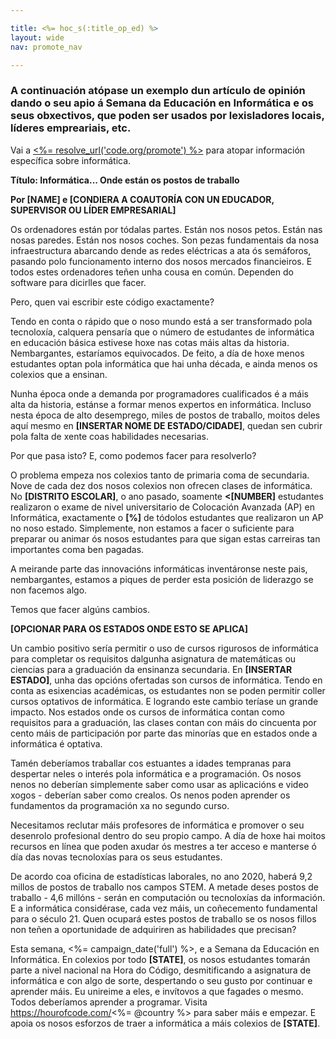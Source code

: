 ```yaml
---

title: <%= hoc_s(:title_op_ed) %>
layout: wide
nav: promote_nav

---
```



### A continuación atópase un exemplo dun artículo de opinión dando o seu apio á Semana da Educación en Informática e os seus obxectivos, que poden ser usados por lexisladores locais, líderes empreariais, etc.

  


Vai a [<%= resolve_url('code.org/promote') %>](<%= resolve_url('https://code.org/promote') %>) para atopar información específica sobre informática.

**Título: Informática... Onde están os postos de traballo**

**Por [NAME] e [CONDIERA A COAUTORÍA CON UN EDUCADOR, SUPERVISOR OU LÍDER EMPRESARIAL]**

Os ordenadores están por tódalas partes. Están nos nosos petos. Están nas nosas paredes. Están nos nosos coches. Son pezas fundamentais da nosa infraestructura abarcando dende as redes eléctricas a ata ós semáforos, pasando polo funcionamento interno dos nosos mercados financieiros. E todos estes ordenadores teñen unha cousa en común. Dependen do software para dicirlles que facer.

Pero, quen vai escribir este código exactamente?

Tendo en conta o rápido que o noso mundo está a ser transformado pola tecnoloxía, calquera pensaría que o número de estudantes de informática en educación básica estivese hoxe nas cotas máis altas da historia. Nembargantes, estaríamos equivocados. De feito, a día de hoxe menos estudantes optan pola informática que hai unha década, e ainda menos os colexios que a ensinan.

Nunha época onde a demanda por programadores cualificados é a máis alta da historia, estánse a formar menos expertos en informática. Incluso nesta época de alto desemprego, miles de postos de traballo, moitos deles aquí mesmo en **[INSERTAR NOME DE ESTADO/CIDADE]**, quedan sen cubrir pola falta de xente coas habilidades necesarias.

Por que pasa isto? E, como podemos facer para resolverlo?

O problema empeza nos colexios tanto de primaria coma de secundaria. Nove de cada dez dos nosos colexios non ofrecen clases de informática. No **[DISTRITO ESCOLAR]**, o ano pasado, soamente **<[NUMBER]** estudantes realizaron o exame de nivel universitario de Colocación Avanzada (AP) en Informática, exactamente o **[%]** de tódolos estudantes que realizaron un AP no noso estado. Simplemente, non estamos a facer o suficiente para preparar ou animar ós nosos estudantes para que sigan estas carreiras tan importantes coma ben pagadas.

A meirande parte das innovacións informáticas inventáronse neste pais, nembargantes, estamos a piques de perder esta posición de liderazgo se non facemos algo.

Temos que facer algúns cambios.

**[OPCIONAR PARA OS ESTADOS ONDE ESTO SE APLICA]**

Un cambio positivo sería permitir o uso de cursos rigurosos de informática para completar os requisitos dalgunha asignatura de matemáticas ou ciencias para a graduación da ensinanza secundaria. En **[INSERTAR ESTADO]**, unha das opcións ofertadas son cursos de informática. Tendo en conta as esixencias académicas, os estudantes non se poden permitir coller cursos optativos de informática. E logrando este cambio teríase un grande impacto. Nos estados onde os cursos de informática contan como requisitos para a graduación, las clases contan con máis do cincuenta por cento máis de participación por parte das minorías que en estados onde a informática é optativa.

Tamén deberíamos traballar cos estuantes a idades tempranas para despertar neles o interés pola informática e a programación. Os nosos nenos no deberían simplemente saber como usar as aplicacións e video xogos - deberían saber como crealos. Os nenos poden aprender os fundamentos da programación xa no segundo curso.

Necesitamos reclutar máis profesores de informática e promover o seu desenrolo profesional dentro do seu propio campo. A día de hoxe hai moitos recursos en línea que poden axudar ós mestres a ter acceso e manterse ó día das novas tecnoloxías para os seus estudantes.

De acordo coa oficina de estadísticas laborales, no ano 2020, haberá 9,2 millos de postos de traballo nos campos STEM. A metade deses postos de traballo - 4,6 millóns - serán en computación ou tecnoloxías da información. E a informática considérase, cada vez máis, un coñecemento fundamental para o século 21. Quen ocupará estes postos de traballo se os nosos fillos non teñen a oportunidade de adquiriren as habilidades que precisan?

Esta semana, <%= campaign_date('full') %>, e a Semana da Educación en Informática. En colexios por todo **[STATE]**, os nosos estudantes tomarán parte a nivel nacional na Hora do Código, desmitificando a asignatura de informática e con algo de sorte, despertando o seu gusto por continuar e aprender máis. Eu unireime a eles, e invítovos a que fagades o mesmo. Todos deberíamos aprender a programar. Visita https://hourofcode.com/<%= @country %> para saber máis e empezar. E apoia os nosos esforzos de traer a informática a máis colexios de **[STATE]**.

